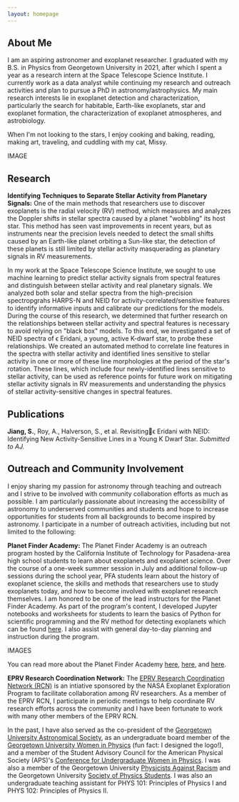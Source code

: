 ```yaml
---
layout: homepage
---
```


## About Me

I am an aspiring astronomer and exoplanet researcher. I graduated with my B.S. in Physics from Georgetown University in 2021, after which I spent a year as a research intern at the Space Telescope Science Institute. I currently work as a data analyst while continuing my research and outreach activities and plan to pursue a PhD in astronomy/astrophysics. My main research interests lie in exoplanet detection and characterization, particularly the search for habitable, Earth-like exoplanets, star and exoplanet formation, the characterization of exoplanet atmospheres, and astrobiology.

When I'm not looking to the stars, I enjoy cooking and baking, reading, making art, traveling, and cuddling with my cat, Missy.

IMAGE

## Research

**Identifying Techniques to Separate Stellar Activity from Planetary Signals:** One of the main methods that researchers use to discover exoplanets is the radial velocity (RV) method, which measures and analyzes the Doppler shifts in stellar spectra caused by a planet "wobbling" its host star. This method has seen vast improvements in recent years, but as instruments near the precision levels needed to detect the small shifts caused by an Earth-like planet orbiting a Sun-like star, the detection of these planets is still limited by stellar activity masquerading as planetary signals in RV measurements.

In my work at the Space Telescope Science Institute, we sought to use machine learning to predict stellar activity signals from spectral features and distinguish between stellar activity and real planetary signals. We analyzed both solar and stellar spectra from the high-precision spectropgrahs HARPS-N and NEID for activity-correlated/sensitive features to identify informative inputs and calibrate our predictions for the models. During the course of this research, we determined that further research on the relationships between stellar activity and spectral features is necessary to avoid relying on "black box" models. To this end, we investigated a set of NEID spectra of ϵ Eridani, a young, active K-dwarf star, to probe these relationships. We created an automated method to correlate line features in the spectra with stellar activity and identified lines sensitive to stellar activity in one or more of these line morphologies at the period of the star's rotation. These lines, which include four newly-identified lines sensitive to stellar activity, can be used as reference points for future work on mitigating stellar activity signals in RV measurements and understanding the physics of stellar activity-sensitive changes in spectral features.

## Publications

**Jiang, S.**, Roy, A., Halverson, S., et al. Revisitingϵ Eridani with NEID: Identifying New Activity-Sensitive Lines in a Young
K Dwarf Star. *Submitted to AJ.*

## Outreach and Community Involvement

I enjoy sharing my passion for astronomy through teaching and outreach and I strive to be involved with community collaboration efforts as much as possible. I am particularly passionate about increasing the accessibility of astronomy to underserved communities and students and hope to increase opportunities for students from all backgrounds to become inspired by astronomy. I participate in a number of outreach activities, including but not limited to the following:

**Planet Finder Academy:** The Planet Finder Academy is an outreach program hosted by the California Institute of Technology for Pasadena-area high school students to learn about exoplanets and exoplanet science. Over the course of a one-week summer session in July and additional follow-up sessions during the school year, PFA students learn about the history of exoplanet science, the skills and methods that researchers use to study exoplanets today, and how to become involved with exoplanet research themselves. I am honored to be one of the lead instructors for the Planet Finder Academy. As part of the program's content, I developed Jupyter notebooks and worksheets for students to learn the basics of Python for scientific programming and the RV method for detecting exoplanets which can be found [here](/pfa). I also assist with general day-to-day planning and instruction during the program.

IMAGES

You can read more about the Planet Finder Academy [here](https://www.admissions.caltech.edu/explore-more/news/outreach-program-engages-public-high-school-students-in-the-discovery-of-exoplanets), [here](https://www.coloradoboulevard.net/27-pasadena-unified-students-are-planet-finders/), and [here](https://www.coloradoboulevard.net/pasadena-unified-high-schoolers-train-as-planet-finders-at-caltech/).

**EPRV Research Coordination Network:** The [EPRV Research Coordination Network (RCN)](https://exoplanets.nasa.gov/exep/NNExplore/EPRV-RCN/EPRV-RCN-welcome/) is an intiative sponsored by the NASA Exoplanet Exploration Program to facilitate collaboration among RV researchers. As a member of the EPRV RCN, I participate in periodic meetings to help coordinate RV research efforts across the community and I have been fortunate to work with many other members of the EPRV RCN.

In the past, I have also served as the co-president of the [Georgetown University Astronomical Society](https://www.instagram.com/gtown_astro/), as an undergraduate board member of the [Georgetown University Women in Physics](https://physics.georgetown.edu/georgetown-university-women-in-physics-guwip/) (fun fact: I designed the logo!), and a member of the Student Advisory Council for the American Physical Society (APS)'s [Conference for Undergraduate Women in Physics](https://www.aps.org/programs/women/cuwip/index.cfm). I was also a member of the Georgetown University [Physicists Against Racism](https://par.georgetown.domains/) and the Georgetown University [Society of Physics Students](https://sps.georgetown.domains/). I was also an undergraduate teaching assistant for PHYS 101: Principles of Physics I and PHYS 102: Principles of Physics II.
